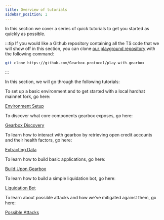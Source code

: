 ```yaml
---
title: Overview of tutorials
sidebar_position: 1
---
```


In this section we cover a series of quick tutorials to get you started as quickly as possible.

:::tip
If you would like a Github repository containing all the TS code that we will show off in this section, you can clone [our playground repository](https://github.com/Gearbox-protocol/play-with-gearbox) with the following command:

```bash
git clone https://github.com/Gearbox-protocol/play-with-gearbox
```

:::

In this section, we will go through the following tutorials:

To set up a basic environment and to get started with a local hardhat mainnet fork, go here:

[Environment Setup](./environment-setup/intro)

To discover what core components gearbox exposes, go here:

[Gearbox Discovery](./gearbox-discovery/intro)

To learn how to interact with gearbox by retrieving open credit accounts and their health factors, go here:

[Extracting Data](./extracting-data)

To learn how to build basic applications, go here:

[Build Upon Gearbox](./build-upon-gearbox)

To learn how to build a simple liquidation bot, go here:

[Liquidation Bot](./liquidation-bot)

To learn about possible attacks and how we've mitigated against them, go here:

[Possible Attacks](./attacks)
